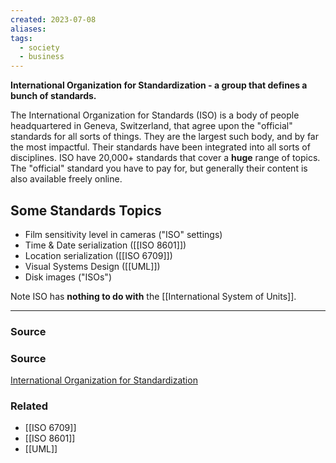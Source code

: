 ```yaml
---
created: 2023-07-08
aliases: 
tags:
  - society
  - business
---
```

**International Organization for Standardization - a group that defines a bunch of standards.**

The International Organization for Standards (ISO) is a body of people headquartered in Geneva, Switzerland, that agree upon the "official" standards for all sorts of things. They are the largest such body, and by far the most impactful. Their standards have been integrated into all sorts of disciplines. ISO have 20,000+ standards that cover a **huge** range of topics. The "official" standard you have to pay for, but generally their content is also available freely online.

## Some Standards Topics

- Film sensitivity level in cameras ("ISO" settings)
- Time & Date serialization ([[ISO 8601]])
- Location serialization ([[ISO 6709]])
- Visual Systems Design ([[UML]])
- Disk images ("ISOs")

Note ISO has **nothing to do with** the [[International System of Units]].

---

### Source

### Source

[International Organization for Standardization](https://en.wikipedia.org/wiki/International_Organization_for_Standardization)

### Related
- [[ISO 6709]] 
- [[ISO 8601]] 
- [[UML]]